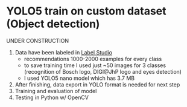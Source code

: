 # YOLO5 train on custom dataset (Object detection)

UNDER CONSTRUCTION

1. Data have been labeled in [Label Studio](https://labelstud.io/)
   - recommendations 1000-2000 examples for every class
   - to save training time I used just ~50 images for 3 classes (recognition of Bosch logo, DIGI@JhP logo and eyes detection)
   - I used YOLO5 nano model which has 3.7 MB
2. After finishing, data export in YOLO format is needed for next step
3. Training and evaluation of model
4. Testing in Python w/ OpenCV
     
